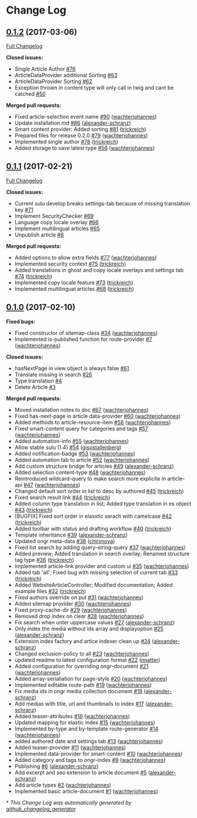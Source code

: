 # Change Log

## [0.1.2](https://github.com/sulu/SuluArticleBundle/tree/0.1.2) (2017-03-06)
[Full Changelog](https://github.com/sulu/SuluArticleBundle/compare/0.1.1...0.1.2)

**Closed issues:**

- Single Article Author [\#76](https://github.com/sulu/SuluArticleBundle/issues/76)
- ArticleDataProvider additional Sorting [\#63](https://github.com/sulu/SuluArticleBundle/issues/63)
- ArticleDataProvider Sorting [\#62](https://github.com/sulu/SuluArticleBundle/issues/62)
- Exception thrown in content type will only call in twig and cant be catched [\#50](https://github.com/sulu/SuluArticleBundle/issues/50)

**Merged pull requests:**

- Fixed article-selection event name [\#90](https://github.com/sulu/SuluArticleBundle/pull/90) ([wachterjohannes](https://github.com/wachterjohannes))
- Update installation.md [\#86](https://github.com/sulu/SuluArticleBundle/pull/86) ([alexander-schranz](https://github.com/alexander-schranz))
- Smart content provider: Added sorting [\#81](https://github.com/sulu/SuluArticleBundle/pull/81) ([trickreich](https://github.com/trickreich))
- Prepared files for release 0.2.0 [\#79](https://github.com/sulu/SuluArticleBundle/pull/79) ([wachterjohannes](https://github.com/wachterjohannes))
- Implemented single author [\#78](https://github.com/sulu/SuluArticleBundle/pull/78) ([trickreich](https://github.com/trickreich))
- Added storage to save latest type [\#56](https://github.com/sulu/SuluArticleBundle/pull/56) ([wachterjohannes](https://github.com/wachterjohannes))

## [0.1.1](https://github.com/sulu/SuluArticleBundle/tree/0.1.1) (2017-02-21)
[Full Changelog](https://github.com/sulu/SuluArticleBundle/compare/0.1.0...0.1.1)

**Closed issues:**

- Current sulu develop breaks settings-tab because of missing translation key [\#71](https://github.com/sulu/SuluArticleBundle/issues/71)
- Implement SecurityChecker [\#69](https://github.com/sulu/SuluArticleBundle/issues/69)
- Language copy locale overlay [\#66](https://github.com/sulu/SuluArticleBundle/issues/66)
- Implement multilingual articles [\#65](https://github.com/sulu/SuluArticleBundle/issues/65)
- Unpublish article [\#8](https://github.com/sulu/SuluArticleBundle/issues/8)

**Merged pull requests:**

- Added options to allow extra fields [\#77](https://github.com/sulu/SuluArticleBundle/pull/77) ([wachterjohannes](https://github.com/wachterjohannes))
- Implemented security context [\#75](https://github.com/sulu/SuluArticleBundle/pull/75) ([trickreich](https://github.com/trickreich))
- Added translations in ghost and copy locale overlays and settings tab [\#74](https://github.com/sulu/SuluArticleBundle/pull/74) ([trickreich](https://github.com/trickreich))
- Implemented copy locale feature [\#73](https://github.com/sulu/SuluArticleBundle/pull/73) ([trickreich](https://github.com/trickreich))
- Implemented multilingual articles [\#68](https://github.com/sulu/SuluArticleBundle/pull/68) ([trickreich](https://github.com/trickreich))

## [0.1.0](https://github.com/sulu/SuluArticleBundle/tree/0.1.0) (2017-02-10)
**Fixed bugs:**

- Fixed constructor of sitemap-class [\#34](https://github.com/sulu/SuluArticleBundle/pull/34) ([wachterjohannes](https://github.com/wachterjohannes))
- Implemented is-published function for route-provider [\#7](https://github.com/sulu/SuluArticleBundle/pull/7) ([wachterjohannes](https://github.com/wachterjohannes))

**Closed issues:**

- hasNextPage in view object is always false [\#61](https://github.com/sulu/SuluArticleBundle/issues/61)
- Translate missing in search [\#26](https://github.com/sulu/SuluArticleBundle/issues/26)
- Type translation [\#4](https://github.com/sulu/SuluArticleBundle/issues/4)
- Delete Article [\#3](https://github.com/sulu/SuluArticleBundle/issues/3)

**Merged pull requests:**

- Moved installation notes to doc [\#67](https://github.com/sulu/SuluArticleBundle/pull/67) ([wachterjohannes](https://github.com/wachterjohannes))
- Fixed has-next-page in article data-provider [\#60](https://github.com/sulu/SuluArticleBundle/pull/60) ([wachterjohannes](https://github.com/wachterjohannes))
- Added methods to article-resource-item [\#58](https://github.com/sulu/SuluArticleBundle/pull/58) ([wachterjohannes](https://github.com/wachterjohannes))
- Fixed smart-content query for categories and tags [\#57](https://github.com/sulu/SuluArticleBundle/pull/57) ([wachterjohannes](https://github.com/wachterjohannes))
- Added automation-info [\#55](https://github.com/sulu/SuluArticleBundle/pull/55) ([wachterjohannes](https://github.com/wachterjohannes))
- Allow stable sulu \(1.4\) [\#54](https://github.com/sulu/SuluArticleBundle/pull/54) ([gisostallenberg](https://github.com/gisostallenberg))
- Added notification-badge [\#53](https://github.com/sulu/SuluArticleBundle/pull/53) ([wachterjohannes](https://github.com/wachterjohannes))
- Added automation tab to article [\#52](https://github.com/sulu/SuluArticleBundle/pull/52) ([wachterjohannes](https://github.com/wachterjohannes))
- Add custom structure bridge for articles [\#49](https://github.com/sulu/SuluArticleBundle/pull/49) ([alexander-schranz](https://github.com/alexander-schranz))
- Added selection content-type [\#48](https://github.com/sulu/SuluArticleBundle/pull/48) ([wachterjohannes](https://github.com/wachterjohannes))
- Reintroduced wildcard-query to make search more explicite in article-api [\#47](https://github.com/sulu/SuluArticleBundle/pull/47) ([wachterjohannes](https://github.com/wachterjohannes))
- Changed default sort order in list to desc by authored [\#45](https://github.com/sulu/SuluArticleBundle/pull/45) ([trickreich](https://github.com/trickreich))
- Fixed search result link [\#44](https://github.com/sulu/SuluArticleBundle/pull/44) ([trickreich](https://github.com/trickreich))
- Added column type translation in list; Added type translation in es object [\#43](https://github.com/sulu/SuluArticleBundle/pull/43) ([trickreich](https://github.com/trickreich))
- \[BUGFIX\] Fixed sort order in elasstic serach with camelcase [\#42](https://github.com/sulu/SuluArticleBundle/pull/42) ([trickreich](https://github.com/trickreich))
- Added toolbar with status and drafting workflow [\#40](https://github.com/sulu/SuluArticleBundle/pull/40) ([trickreich](https://github.com/trickreich))
- Template inheritance [\#39](https://github.com/sulu/SuluArticleBundle/pull/39) ([alexander-schranz](https://github.com/alexander-schranz))
- Updated ongr meta-data [\#38](https://github.com/sulu/SuluArticleBundle/pull/38) ([chirimoya](https://github.com/chirimoya))
- Fixed list search by adding query-string-query [\#37](https://github.com/sulu/SuluArticleBundle/pull/37) ([wachterjohannes](https://github.com/wachterjohannes))
- Added preview; Added translation in search overlay; Renamed structure tag type [\#36](https://github.com/sulu/SuluArticleBundle/pull/36) ([trickreich](https://github.com/trickreich))
- Implemented article-link provider and custom ui [\#35](https://github.com/sulu/SuluArticleBundle/pull/35) ([wachterjohannes](https://github.com/wachterjohannes))
- Added tab 'all'; Fixed bug with missing selection of current tab [\#33](https://github.com/sulu/SuluArticleBundle/pull/33) ([trickreich](https://github.com/trickreich))
- Added WebsiteArticleController; Modified documentation; Added example files [\#32](https://github.com/sulu/SuluArticleBundle/pull/32) ([trickreich](https://github.com/trickreich))
- Fixed authors override on put [\#31](https://github.com/sulu/SuluArticleBundle/pull/31) ([wachterjohannes](https://github.com/wachterjohannes))
- Added sitemap provider [\#30](https://github.com/sulu/SuluArticleBundle/pull/30) ([wachterjohannes](https://github.com/wachterjohannes))
- Fixed proxy-cache-dir [\#29](https://github.com/sulu/SuluArticleBundle/pull/29) ([wachterjohannes](https://github.com/wachterjohannes))
- Removed drop index on clear [\#28](https://github.com/sulu/SuluArticleBundle/pull/28) ([wachterjohannes](https://github.com/wachterjohannes))
- Fix search when unter uppercase values [\#27](https://github.com/sulu/SuluArticleBundle/pull/27) ([alexander-schranz](https://github.com/alexander-schranz))
- Only index the media without ids array and displayoption [\#25](https://github.com/sulu/SuluArticleBundle/pull/25) ([alexander-schranz](https://github.com/alexander-schranz))
- Extension index factory and artice indexer clean up [\#24](https://github.com/sulu/SuluArticleBundle/pull/24) ([alexander-schranz](https://github.com/alexander-schranz))
- Changed exclusion-policy to all [\#23](https://github.com/sulu/SuluArticleBundle/pull/23) ([wachterjohannes](https://github.com/wachterjohannes))
- updated readme to latest configuration format [\#22](https://github.com/sulu/SuluArticleBundle/pull/22) ([nnatter](https://github.com/nnatter))
- Added configuration for overriding ongr-document [\#21](https://github.com/sulu/SuluArticleBundle/pull/21) ([wachterjohannes](https://github.com/wachterjohannes))
- Added array-serialiation for page-style [\#20](https://github.com/sulu/SuluArticleBundle/pull/20) ([wachterjohannes](https://github.com/wachterjohannes))
- Implemented editable route-path [\#19](https://github.com/sulu/SuluArticleBundle/pull/19) ([wachterjohannes](https://github.com/wachterjohannes))
- Fix media ids in ongr media collection document [\#18](https://github.com/sulu/SuluArticleBundle/pull/18) ([alexander-schranz](https://github.com/alexander-schranz))
- Add medias with title, url and thumbnails to index [\#17](https://github.com/sulu/SuluArticleBundle/pull/17) ([alexander-schranz](https://github.com/alexander-schranz))
- Added teaser-attributes [\#16](https://github.com/sulu/SuluArticleBundle/pull/16) ([wachterjohannes](https://github.com/wachterjohannes))
- Updated mapping for elastic index [\#15](https://github.com/sulu/SuluArticleBundle/pull/15) ([wachterjohannes](https://github.com/wachterjohannes))
- Implemented by-type and by-template route-generator [\#14](https://github.com/sulu/SuluArticleBundle/pull/14) ([wachterjohannes](https://github.com/wachterjohannes))
- added authored date and settings tab [\#13](https://github.com/sulu/SuluArticleBundle/pull/13) ([wachterjohannes](https://github.com/wachterjohannes))
- Added teaser-provider [\#11](https://github.com/sulu/SuluArticleBundle/pull/11) ([wachterjohannes](https://github.com/wachterjohannes))
- Implemented data-provider for smart-content [\#10](https://github.com/sulu/SuluArticleBundle/pull/10) ([wachterjohannes](https://github.com/wachterjohannes))
- Added category and tags to ongr-index [\#9](https://github.com/sulu/SuluArticleBundle/pull/9) ([wachterjohannes](https://github.com/wachterjohannes))
- Publishing [\#6](https://github.com/sulu/SuluArticleBundle/pull/6) ([alexander-schranz](https://github.com/alexander-schranz))
- Add excerpt and seo extension to article document [\#5](https://github.com/sulu/SuluArticleBundle/pull/5) ([alexander-schranz](https://github.com/alexander-schranz))
- Add article types [\#2](https://github.com/sulu/SuluArticleBundle/pull/2) ([wachterjohannes](https://github.com/wachterjohannes))
- Implemented basic article-document [\#1](https://github.com/sulu/SuluArticleBundle/pull/1) ([wachterjohannes](https://github.com/wachterjohannes))



\* *This Change Log was automatically generated by [github_changelog_generator](https://github.com/skywinder/Github-Changelog-Generator)*